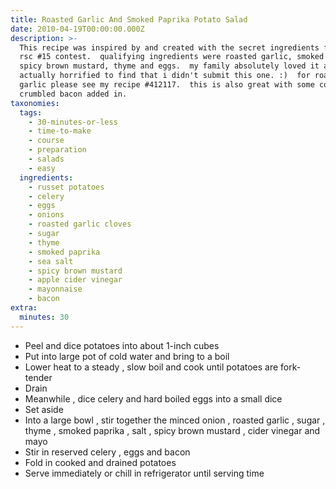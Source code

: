 ```yaml
---
title: Roasted Garlic And Smoked Paprika Potato Salad
date: 2010-04-19T00:00:00.000Z
description: >-
  This recipe was inspired by and created with the secret ingredients for the
  rsc #15 contest.  qualifying ingredients were roasted garlic, smoked paprika,
  spicy brown mustard, thyme and eggs.  my family absolutely loved it and were
  actually horrified to find that i didn't submit this one. :)  for roasting
  garlic please see my recipe #412117.  this is also great with some cooked and
  crumbled bacon added in.
taxonomies:
  tags:
    - 30-minutes-or-less
    - time-to-make
    - course
    - preparation
    - salads
    - easy
  ingredients:
    - russet potatoes
    - celery
    - eggs
    - onions
    - roasted garlic cloves
    - sugar
    - thyme
    - smoked paprika
    - sea salt
    - spicy brown mustard
    - apple cider vinegar
    - mayonnaise
    - bacon
extra:
  minutes: 30
---
```

 - Peel and dice potatoes into about 1-inch cubes
 - Put into large pot of cold water and bring to a boil
 - Lower heat to a steady , slow boil and cook until potatoes are fork-tender
 - Drain
 - Meanwhile , dice celery and hard boiled eggs into a small dice
 - Set aside
 - Into a large bowl , stir together the minced onion , roasted garlic , sugar , thyme , smoked paprika , salt , spicy brown mustard , cider vinegar and mayo
 - Stir in reserved celery , eggs and bacon
 - Fold in cooked and drained potatoes
 - Serve immediately or chill in refrigerator until serving time
